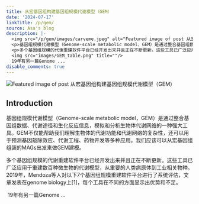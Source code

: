 ```yaml
---
title: 从宏基因组构建基因组规模代谢模型（GEM）
date: '2024-07-17'
linkTitle: /p/gem/
source: Asa's blog
description: |-
  <img src="/p/gem/images/carveme.jpeg" alt="Featured image of post 从宏基因组构建基因组规模代谢模型（GEM）" /><h2 id="introduction">Introduction</h2>
  <p>基因组规模代谢模型（Genome-scale metabolic model，GEM）是通过整合基因组数据、代谢途径和生化反应信息，模拟和分析生物体代谢网络的一种强大工具。GEM不仅能帮助我们理解生物体的代谢功能和代谢网络的复杂性，还可以用于预测基因敲除效应、代谢工程、药物开发等多种应用。我们应该可以从宏基因组组装的MAGs出发来做GEM建模。</p>
  <p>多个基因组规模的代谢重建软件平台已经开发出来并且正在不断更新。这些工具已广泛应用于重建数百种微生物的代谢模型，从重要的人类病原体到工业相关物种。2019年，Mendoza等人对以下7个基因组规模重建软件平台进行了系统评估，文章发表在genome biology上[1]，每个工具在不同的方面显示出优势和不足。</p>
  <img src="images/GEM_table.png" title=""/>
  19年有另一篇Genome ...
disable_comments: true
---
```

<img src="/p/gem/images/carveme.jpeg" alt="Featured image of post 从宏基因组构建基因组规模代谢模型（GEM）" /><h2 id="introduction">Introduction</h2>
<p>基因组规模代谢模型（Genome-scale metabolic model，GEM）是通过整合基因组数据、代谢途径和生化反应信息，模拟和分析生物体代谢网络的一种强大工具。GEM不仅能帮助我们理解生物体的代谢功能和代谢网络的复杂性，还可以用于预测基因敲除效应、代谢工程、药物开发等多种应用。我们应该可以从宏基因组组装的MAGs出发来做GEM建模。</p>
<p>多个基因组规模的代谢重建软件平台已经开发出来并且正在不断更新。这些工具已广泛应用于重建数百种微生物的代谢模型，从重要的人类病原体到工业相关物种。2019年，Mendoza等人对以下7个基因组规模重建软件平台进行了系统评估，文章发表在genome biology上[1]，每个工具在不同的方面显示出优势和不足。</p>
<img src="images/GEM_table.png" title=""/>
19年有另一篇Genome ...